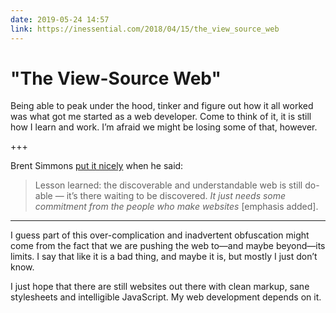 ```yaml
---
date: 2019-05-24 14:57
link: https://inessential.com/2018/04/15/the_view_source_web
---
```


# "The View-Source Web"

Being able to peak under the hood, tinker and figure out how it all worked was what got me started as a web developer. Come to think of it, it is still how I learn and work. I’m afraid we might be losing some of that, however.

+++

Brent Simmons [put it nicely](https://inessential.com/2018/04/15/the_view_source_web) when he said:

> Lesson learned: the discoverable and understandable web is still do-able — it’s there waiting to be discovered. *It just needs some commitment from the people who make websites* [emphasis added].

---

I guess part of this over-complication and inadvertent obfuscation might come from the fact that we are pushing the web to—and maybe beyond—its limits. I say that like it is a bad thing, and maybe it is, but mostly I just don’t know.

I just hope that there are still websites out there with clean markup, sane stylesheets and intelligible JavaScript. My web development depends on it.
